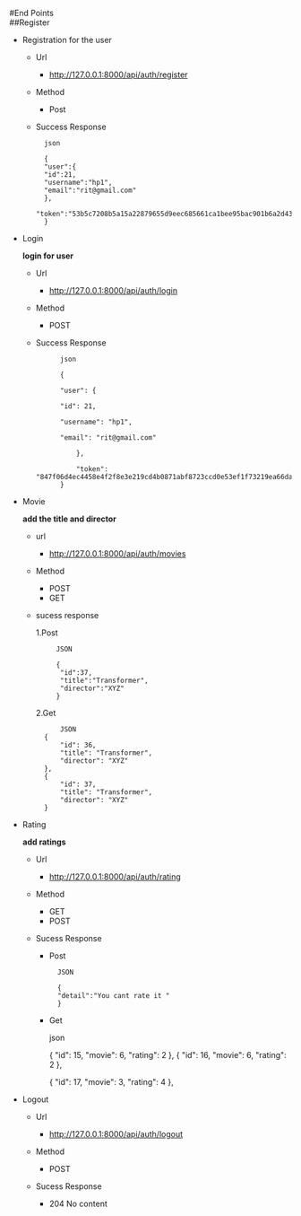 #End Points   
 ##Register
   - Registration for the user
	    * Url
	        * http://127.0.0.1:8000/api/auth/register
	    * Method
            * Post
        
        * Success Response
        
                json         
	
                {
                "user":{
                "id":21,
                "username":"hp1",
                "email":"rit@gmail.com"
                },
                "token":"53b5c7208b5a15a22879655d9eec685661ca1bee95bac901b6a2d436dcdfb6aa"
                }
            
   - Login

     **login for user**
    
        - Url
            * http://127.0.0.1:8000/api/auth/login
        - Method
        
            - POST
        - Success Response
                    
                    
                    json
                    
                    {
             
                    "user": {
                
                    "id": 21,
                   
                    "username": "hp1",
                   
                    "email": "rit@gmail.com"
                   
                        },
                        
                        "token": "847f06d4ec4458e4f2f8e3e219cd4b0871abf8723ccd0e53ef1f73219ea66da7"
                    }

- Movie

    **add the title and director**
    
     - url
        - http://127.0.0.1:8000/api/auth/movies
    - Method
        - POST
        - GET
    - sucess response
    
        1.Post
        
               JSON
                
               {
                "id":37,
                "title":"Transformer",
                "director":"XYZ"
               }
     
        2.Get  
            
                JSON
            {
                "id": 36,
                "title": "Transformer",
                "director": "XYZ"
            },
            {
                "id": 37,
                "title": "Transformer",
                "director": "XYZ"
            }
    
- Rating

    **add ratings**
    
    - Url
        - http://127.0.0.1:8000/api/auth/rating
    - Method
        - GET
        - POST
        
    - Sucess Response
        
        - Post
        
                JSON
        
                {
                "detail":"You cant rate it "
                }
        
         - Get
         
            json
         
         
            {
                "id": 15,
                "movie": 6,
                "rating": 2
            },
            {
                "id": 16,
                "movie": 6,
                "rating": 2
            },
    
            {
                "id": 17,
                "movie": 3,
                "rating": 4
            },
        
- Logout

    - Url
    
        - http://127.0.0.1:8000/api/auth/logout
     
    - Method
        - POST
        
    - Sucess Response 
        
        - 204 No content
   